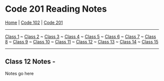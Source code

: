 # Code 201 Reading Notes

[Home](README.md) | [Code 102](102/home102.) | [Code 201](201/home201)

---

[Class 1](201/class1) ~
[Class 2](201/class2) ~
[Class 3](201/class3) ~
[Class 4](201/class4) ~
[Class 5](201/class5) ~
[Class 6](201/class6) ~
[Class 7](201/class7) ~
[Class 8](201/class8) ~
[Class 9](201/class9) ~
[Class 10](201/class10) ~
[Class 11](201/class11) ~
[Class 12](201/class12) ~
[Class 13](201/class13) ~
[Class 14](201/class14) ~
[Class 15](201/class15)


---

## Class 12 Notes - 

Notes go here